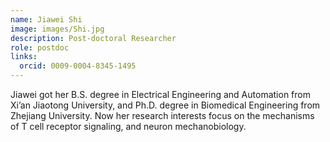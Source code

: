 ```yaml
---
name: Jiawei Shi  
image: images/Shi.jpg
description: Post-doctoral Researcher
role: postdoc
links:
  orcid: 0009-0004-8345-1495
---
```


Jiawei got her B.S. degree in Electrical Engineering and Automation from Xi’an Jiaotong University, and Ph.D. degree in Biomedical Engineering from Zhejiang University. Now her research interests focus on the mechanisms of T cell receptor signaling, and neuron mechanobiology.
